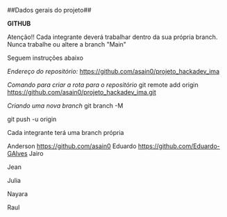 ##Dados gerais do projeto##

**GITHUB**

Atenção!!
Cada integrante deverá trabalhar dentro da sua própria branch.
Nunca trabalhe ou altere a branch "Main"

Seguem instruções abaixo

*Endereço do repositório:*
https://github.com/asain0/projeto_hackadev_ima

*Comando para criar a rota para o repositório*
git remote add origin https://github.com/asain0/projeto_hackadev_ima.git

*Criando uma nova branch*
git branch -M <nomeDaBranch>

git push -u origin <nomeDaBranch>


Cada integrante terá uma branch própria

Anderson 
https://github.com/asain0
Eduardo
https://github.com/Eduardo-GAlves
Jairo

Jean

Julia

Nayara

Raul
